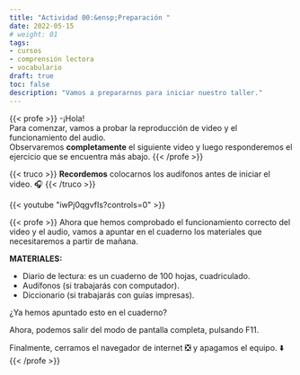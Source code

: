 ```yaml
---
title: "Actividad 00:&ensp;Preparación "
date: 2022-05-15
# weight: 01
tags: 
- cursos
- comprensión lectora
- vocabulario
draft: true
toc: false
description: "Vamos a prepararnos para iniciar nuestro taller."
---
```



{{< profe >}}
-¡Hola!  
Para comenzar, vamos a probar la reproducción de video y el funcionamiento del audio.  
Observaremos **completamente** el siguiente video y luego responderemos el ejercicio que se encuentra más abajo.
{{< /profe >}}


{{< truco >}}
**Recordemos** colocarnos los audífonos antes de iniciar el video. 🎧
{{< /truco >}}

{{< youtube "iwPj0qgvfIs?controls=0" >}}

{{< profe >}}
Ahora que hemos comprobado el funcionamiento correcto del video y el audio, vamos a apuntar en el cuaderno los materiales que necesitaremos a partir de mañana.  

**MATERIALES:**
- Diario de lectura: es un cuaderno de 100 hojas, cuadriculado.
- Audífonos (si trabajarás con computador).
- Diccionario (si trabajarás con guías impresas).

¿Ya hemos apuntado esto en el cuaderno?

Ahora, podemos salir del modo de pantalla completa, pulsando F11.

Finalmente, cerramos el navegador de internet ❎ y apagamos el equipo. ⬇️ 
{{< /profe >}}

